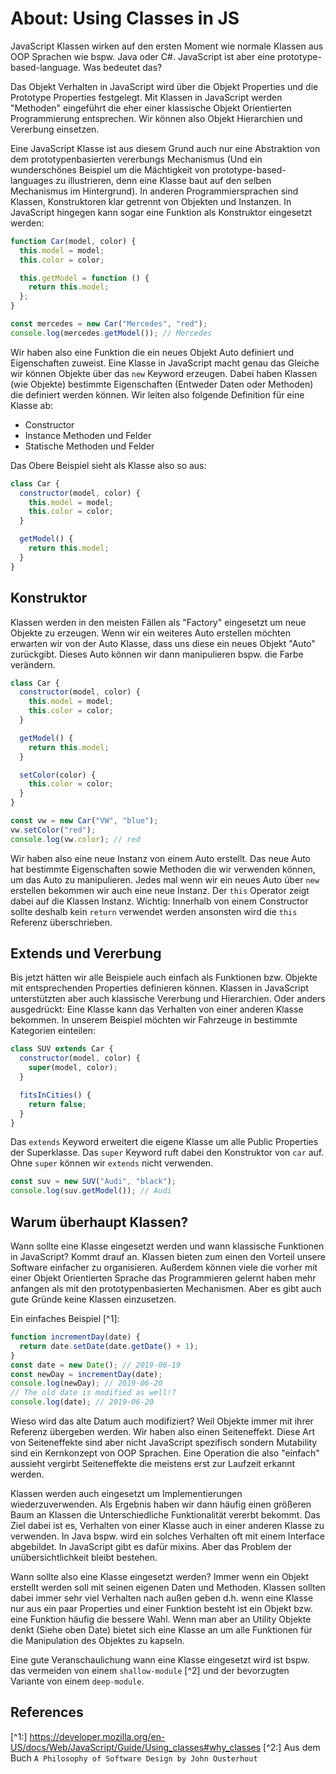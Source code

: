 # About: Using Classes in JS

JavaScript Klassen wirken auf den ersten Moment wie normale Klassen aus OOP Sprachen wie bspw. Java oder C#. JavaScript ist aber eine prototype-based-language. Was bedeutet das?

Das Objekt Verhalten in JavaScript wird über die Objekt Properties und die Prototype Properties festgelegt. Mit Klassen in JavaScript werden "Methoden" eingeführt die eher einer klassische Objekt Orientierten Programmierung entsprechen. Wir können also Objekt Hierarchien und Vererbung einsetzen.

Eine JavaScript Klasse ist aus diesem Grund auch nur eine Abstraktion von dem prototypenbasierten vererbungs Mechanismus (Und ein wunderschönes Beispiel um die Mächtigkeit von prototype-based-languages zu illustrieren, denn eine Klasse baut auf den selben Mechanismus im Hintergrund). In anderen Programmiersprachen sind Klassen, Konstruktoren klar getrennt von Objekten und Instanzen. In JavaScript hingegen kann sogar eine Funktion als Konstruktor eingesetzt werden:

```js
function Car(model, color) {
  this.model = model;
  this.color = color;

  this.getModel = function () {
    return this.model;
  };
}

const mercedes = new Car("Mercedes", "red");
console.log(mercedes.getModel()); // Mercedes
```

Wir haben also eine Funktion die ein neues Objekt Auto definiert und Eigenschaften zuweist. Eine Klasse in JavaScript macht genau das Gleiche wir können Objekte über das `new` Keyword erzeugen. Dabei haben Klassen (wie Objekte) bestimmte Eigenschaften (Entweder Daten oder Methoden) die definiert werden können. Wir leiten also folgende Definition für eine Klasse ab:

- Constructor
- Instance Methoden und Felder
- Statische Methoden und Felder

Das Obere Beispiel sieht als Klasse also so aus:

```js
class Car {
  constructor(model, color) {
    this.model = model;
    this.color = color;
  }

  getModel() {
    return this.model;
  }
}
```

## Konstruktor

Klassen werden in den meisten Fällen als "Factory" eingesetzt um neue Objekte zu erzeugen. Wenn wir ein weiteres Auto erstellen möchten erwarten wir von der Auto Klasse, dass uns diese ein neues Objekt "Auto" zurückgibt. Dieses Auto können wir dann manipulieren bspw. die Farbe verändern.

```js
class Car {
  constructor(model, color) {
    this.model = model;
    this.color = color;
  }

  getModel() {
    return this.model;
  }

  setColor(color) {
    this.color = color;
  }
}

const vw = new Car("VW", "blue");
vw.setColor("red");
console.log(vw.color); // red
```

Wir haben also eine neue Instanz von einem Auto erstellt. Das neue Auto hat bestimmte Eigenschaften sowie Methoden die wir verwenden können, um das Auto zu manipulieren. Jedes mal wenn wir ein neues Auto über `new` erstellen bekommen wir auch eine neue Instanz. Der `this` Operator zeigt dabei auf die Klassen Instanz. Wichtig: Innerhalb von einem Constructor sollte deshalb kein `return` verwendet werden ansonsten wird die `this` Referenz überschrieben.

## Extends und Vererbung

Bis jetzt hätten wir alle Beispiele auch einfach als Funktionen bzw. Objekte mit entsprechenden Properties definieren können. Klassen in JavaScript unterstützten aber auch klassische Vererbung und Hierarchien. Oder anders ausgedrückt: Eine Klasse kann das Verhalten von einer anderen Klasse bekommen. In unserem Beispiel möchten wir Fahrzeuge in bestimmte Kategorien einteilen:

```js
class SUV extends Car {
  constructor(model, color) {
    super(model, color);
  }

  fitsInCities() {
    return false;
  }
}
```

Das `extends` Keyword erweitert die eigene Klasse um alle Public Properties der Superklasse. Das `super` Keyword ruft dabei den Konstruktor von `car` auf. Ohne `super` können wir `extends` nicht verwenden.

```js
const suv = new SUV("Audi", "black");
console.log(suv.getModel()); // Audi
```

## Warum überhaupt Klassen?

Wann sollte eine Klasse eingesetzt werden und wann klassische Funktionen in JavaScript? Kommt drauf an. Klassen bieten zum einen den Vorteil unsere Software einfacher zu organisieren. Außerdem können viele die vorher mit einer Objekt Orientierten Sprache das Programmieren gelernt haben mehr anfangen als mit den prototypenbasierten Mechanismen. Aber es gibt auch gute Gründe keine Klassen einzusetzen.

Ein einfaches Beispiel [^1]:

```js
function incrementDay(date) {
  return date.setDate(date.getDate() + 1);
}
const date = new Date(); // 2019-06-19
const newDay = incrementDay(date);
console.log(newDay); // 2019-06-20
// The old date is modified as well!?
console.log(date); // 2019-06-20
```

Wieso wird das alte Datum auch modifiziert? Weil Objekte immer mit ihrer Referenz übergeben werden. Wir haben also einen Seiteneffekt. Diese Art von Seiteneffekte sind aber nicht JavaScript spezifisch sondern Mutability sind ein Kernkonzept von OOP Sprachen. Eine Operation die also "einfach" aussieht vergirbt Seiteneffekte die meistens erst zur Laufzeit erkannt werden.

Klassen werden auch eingesetzt um Implementierungen wiederzuverwenden. Als Ergebnis haben wir dann häufig einen größeren Baum an Klassen die Unterschiedliche Funktionalität vererbt bekommt. Das Ziel dabei ist es, Verhalten von einer Klasse auch in einer anderen Klasse zu verwenden. In Java bspw. wird ein solches Verhalten oft mit einem Interface abgebildet. In JavaScript gibt es dafür mixins. Aber das Problem der unübersichtlichkeit bleibt bestehen.

Wann sollte also eine Klasse eingesetzt werden? Immer wenn ein Objekt erstellt werden soll mit seinen eigenen Daten und Methoden. Klassen sollten dabei immer sehr viel Verhalten nach außen geben d.h. wenn eine Klasse nur aus ein paar Properties und einer Funktion besteht ist ein Objekt bzw. eine Funktion häufig die bessere Wahl. Wenn man aber an Utility Objekte denkt (Siehe oben Date) bietet sich eine Klasse an um alle Funktionen für die Manipulation des Objektes zu kapseln.

Eine gute Veranschaulichung wann eine Klasse eingesetzt wird ist bspw. das vermeiden von einem `shallow-module` [^2] und der bevorzugten Variante von einem `deep-module`.

## References

[^1:] https://developer.mozilla.org/en-US/docs/Web/JavaScript/Guide/Using_classes#why_classes
[^2:] Aus dem Buch `A Philosophy of Software Design by John Ousterhout`
